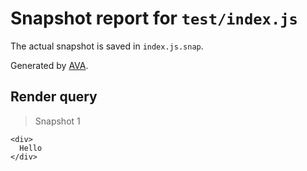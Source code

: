 # Snapshot report for `test/index.js`

The actual snapshot is saved in `index.js.snap`.

Generated by [AVA](https://ava.li).

## Render query

> Snapshot 1

    <div>
      Hello
    </div>
